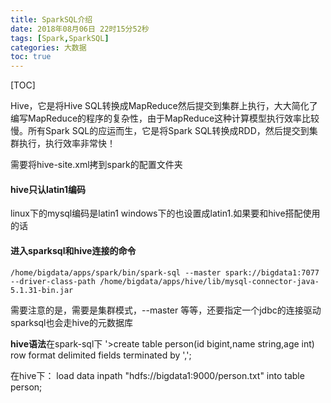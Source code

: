 ```yaml
---
title: SparkSQL介绍
date: 2018年08月06日 22时15分52秒
tags: [Spark,SparkSQL]
categories: 大数据
toc: true
---
```


[TOC]

Hive，它是将Hive SQL转换成MapReduce然后提交到集群上执行，大大简化了编写MapReduce的程序的复杂性，由于MapReduce这种计算模型执行效率比较慢。所有Spark SQL的应运而生，它是将Spark SQL转换成RDD，然后提交到集群执行，执行效率非常快！

<!-- more -->

需要将hive-site.xml拷到spark的配置文件夹

#### hive只认latin1编码

linux下的mysql编码是latin1 
windows下的也设置成latin1.如果要和hive搭配使用的话

#### 进入sparksql和hive连接的命令

```
/home/bigdata/apps/spark/bin/spark-sql --master spark://bigdata1:7077 --driver-class-path /home/bigdata/apps/hive/lib/mysql-connector-java-5.1.31-bin.jar

```

需要注意的是，需要是集群模式，--master 等等，还要指定一个jdbc的连接驱动 
sparksql也会走hive的元数据库

**hive语法**在spark-sql下 
'>create table person(id bigint,name string,age int) row format delimited fields terminated by ',';

在hive下： 
load data inpath "hdfs://bigdata1:9000/person.txt" into table person;

